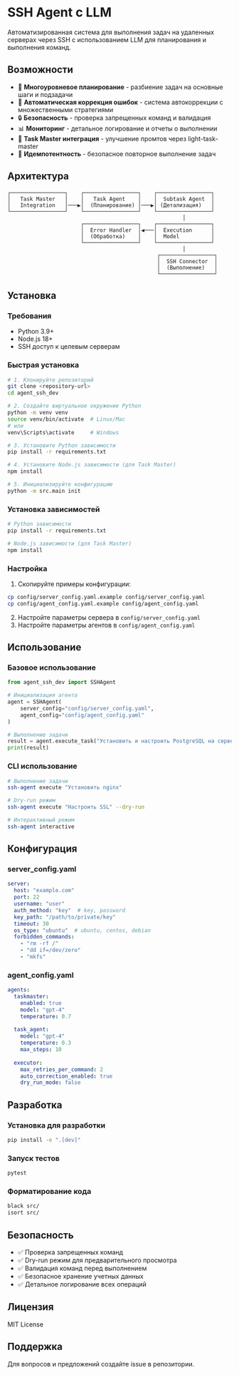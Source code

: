 # SSH Agent с LLM

Автоматизированная система для выполнения задач на удаленных серверах через SSH с использованием LLM для планирования и выполнения команд.

## Возможности

- 🤖 **Многоуровневое планирование** - разбиение задач на основные шаги и подзадачи
- 🔧 **Автоматическая коррекция ошибок** - система автокоррекции с множественными стратегиями
- 🔒 **Безопасность** - проверка запрещенных команд и валидация
- 📊 **Мониторинг** - детальное логирование и отчеты о выполнении
- 🎯 **Task Master интеграция** - улучшение промтов через light-task-master
- 🔄 **Идемпотентность** - безопасное повторное выполнение задач

## Архитектура

```
┌─────────────────┐    ┌─────────────────┐    ┌─────────────────┐
│   Task Master   │    │   Task Agent    │    │  Subtask Agent  │
│   Integration   │───▶│  (Планирование) │───▶│ (Детализация)   │
└─────────────────┘    └─────────────────┘    └─────────────────┘
                                                       │
                       ┌─────────────────┐    ┌─────────────────┐
                       │  Error Handler  │◀───│  Execution      │
                       │  (Обработка)    │    │  Model          │
                       └─────────────────┘    └─────────────────┘
                                                       │
                                               ┌─────────────────┐
                                               │  SSH Connector  │
                                               │  (Выполнение)   │
                                               └─────────────────┘
```

## Установка

### Требования

- Python 3.9+
- Node.js 18+
- SSH доступ к целевым серверам

### Быстрая установка

```bash
# 1. Клонируйте репозиторий
git clone <repository-url>
cd agent_ssh_dev

# 2. Создайте виртуальное окружение Python
python -m venv venv
source venv/bin/activate  # Linux/Mac
# или
venv\Scripts\activate     # Windows

# 3. Установите Python зависимости
pip install -r requirements.txt

# 4. Установите Node.js зависимости (для Task Master)
npm install

# 5. Инициализируйте конфигурацию
python -m src.main init
```

### Установка зависимостей

```bash
# Python зависимости
pip install -r requirements.txt

# Node.js зависимости (для Task Master)
npm install
```

### Настройка

1. Скопируйте примеры конфигурации:
```bash
cp config/server_config.yaml.example config/server_config.yaml
cp config/agent_config.yaml.example config/agent_config.yaml
```

2. Настройте параметры сервера в `config/server_config.yaml`
3. Настройте параметры агентов в `config/agent_config.yaml`

## Использование

### Базовое использование
```python
from agent_ssh_dev import SSHAgent

# Инициализация агента
agent = SSHAgent(
    server_config="config/server_config.yaml",
    agent_config="config/agent_config.yaml"
)

# Выполнение задачи
result = agent.execute_task("Установить и настроить PostgreSQL на сервере")
print(result)
```

### CLI использование

```bash
# Выполнение задачи
ssh-agent execute "Установить nginx"

# Dry-run режим
ssh-agent execute "Настроить SSL" --dry-run

# Интерактивный режим
ssh-agent interactive
```

## Конфигурация

### server_config.yaml

```yaml
server:
  host: "example.com"
  port: 22
  username: "user"
  auth_method: "key"  # key, password
  key_path: "/path/to/private/key"
  timeout: 30
  os_type: "ubuntu"  # ubuntu, centos, debian
  forbidden_commands:
    - "rm -rf /"
    - "dd if=/dev/zero"
    - "mkfs"
```

### agent_config.yaml

```yaml
agents:
  taskmaster:
    enabled: true
    model: "gpt-4"
    temperature: 0.7
  
  task_agent:
    model: "gpt-4"
    temperature: 0.3
    max_steps: 10
  
  executor:
    max_retries_per_command: 2
    auto_correction_enabled: true
    dry_run_mode: false
```

## Разработка

### Установка для разработки

```bash
pip install -e ".[dev]"
```

### Запуск тестов

```bash
pytest
```

### Форматирование кода

```bash
black src/
isort src/
```

## Безопасность

- ✅ Проверка запрещенных команд
- ✅ Dry-run режим для предварительного просмотра
- ✅ Валидация команд перед выполнением
- ✅ Безопасное хранение учетных данных
- ✅ Детальное логирование всех операций

## Лицензия

MIT License

## Поддержка

Для вопросов и предложений создайте issue в репозитории.
